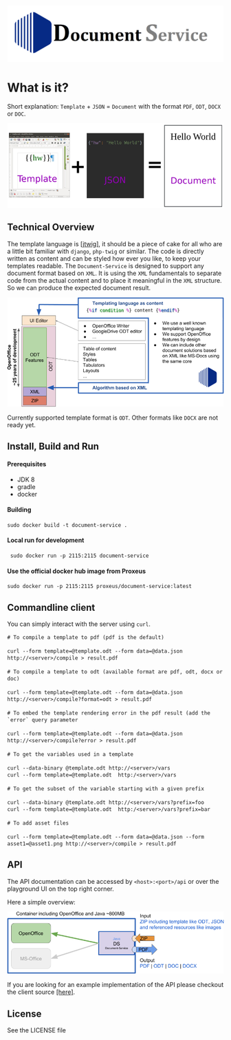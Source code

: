 ![](doc/logo.png)

# What is it?
Short explanation:
`Template` + `JSON` = `Document` with the format `PDF`, `ODT`, `DOCX` or `DOC`.

![](doc/what_is_it.png)

## Technical Overview
The template language is [[jtwig]](https://github.com/jtwig/jtwig-core), it should be a piece of cake for all who are a little bit familiar with `django`, `php-twig` or similar.
The code is directly written as content and can be styled how ever you like, to keep your templates readable.
The `Document-Service` is designed to support any document format based on `XML`. It is using the `XML` fundamentals to separate code from the actual content and to place it meaningful in the `XML` structure. So we can produce the expected document result.

![](doc/Concept_Architecture_Doc.png)

Currently supported template format is `ODT`. Other formats like `DOCX` are not ready yet.

## Install, Build and Run
#### Prerequisites
+ JDK 8
+ gradle
+ docker

#### Building
```
sudo docker build -t document-service .
```

#### Local run for development
```
 sudo docker run -p 2115:2115 document-service
```

#### Use the official docker hub image from Proxeus
```
sudo docker run -p 2115:2115 proxeus/document-service:latest
```

## Commandline client
You can simply interact with the server using `curl`.


```
# To compile a template to pdf (pdf is the default)

curl --form template=@template.odt --form data=@data.json http://<server>/compile > result.pdf

# To compile a template to odt (available format are pdf, odt, docx or doc) 

curl --form template=@template.odt --form data=@data.json http://<server>/compile?format=odt > result.pdf

# To embed the template rendering error in the pdf result (add the `error` query parameter 

curl --form template=@template.odt --form data=@data.json http://<server>/compile?error > result.pdf

# To get the variables used in a template

curl --data-binary @template.odt http://<server>/vars
curl --form template=@template.odt  http:/<server>/vars 

# To get the subset of the variable starting with a given prefix 

curl --data-binary @template.odt http://<server>/vars?prefix=foo
curl --form template=@template.odt  http:/<server>/vars?prefix=bar 

# To add asset files
 
curl --form template=@template.odt --form data=@data.json --form asset1=@asset1.png http://<server>/compile > result.pdf

```

## API
The API documentation can be accessed by `<host>:<port>/api` or over the playground UI on the top right corner.

Here a simple overview:

![](doc/Concept_Architecture.png)

If you are looking for an example implementation of the API please checkout the client source [[here]](client/document_service_client.go).

## License

See the LICENSE file
